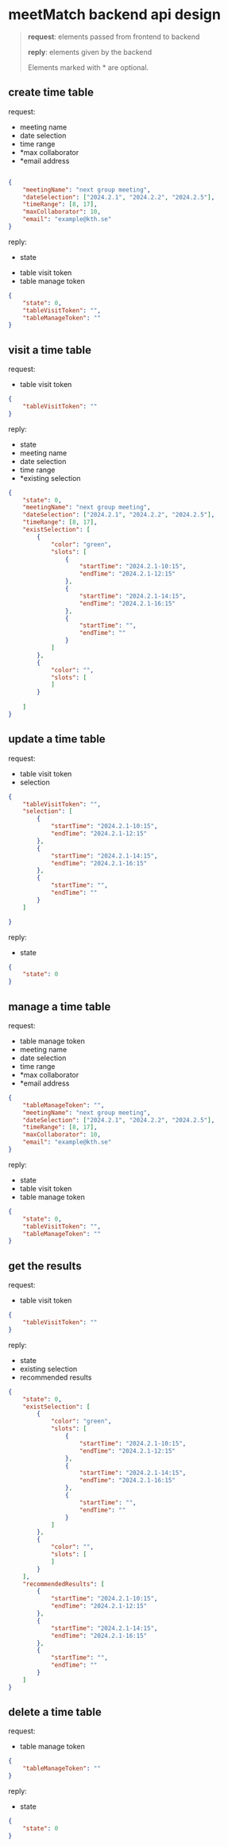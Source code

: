 # meetMatch backend api design

> **request**: elements passed from frontend to backend
> 
> **reply**: elements given by the backend 
>
> Elements marked with \* are optional.

## create time table 

request:

- meeting name
- date selection
- time range
- \*max collaborator
- \*email address

``` json

{
    "meetingName": "next group meeting",
    "dateSelection": ["2024.2.1", "2024.2.2", "2024.2.5"],
    "timeRange": [8, 17],
    "maxCollaborator": 10,
    "email": "example@kth.se"
}
```

reply:

- state
<!-- - table uuid -->
- table visit token
- table manage token

```json
{
    "state": 0,
    "tableVisitToken": "",
    "tableManageToken": ""
}

```

## visit a time table

request:

- table visit token

```json
{
    "tableVisitToken": ""
}

```

reply:

- state
- meeting name
- date selection
- time range
- \*existing selection

```json
{
    "state": 0,
    "meetingName": "next group meeting",
    "dateSelection": ["2024.2.1", "2024.2.2", "2024.2.5"],
    "timeRange": [8, 17],
    "existSelection": [
        { 
            "color": "green",
            "slots": [
                {
                    "startTime": "2024.2.1-10:15",
                    "endTime": "2024.2.1-12:15"
                },
                {
                    "startTime": "2024.2.1-14:15",
                    "endTime": "2024.2.1-16:15"
                },
                {
                    "startTime": "",
                    "endTime": ""
                }
            ]
        },
        {
            "color": "",
            "slots": [
            ]
        }
        
    ]
}
```


## update a time table

request:

- table visit token
- selection

```json
{
    "tableVisitToken": "",
    "selection": [
        {
            "startTime": "2024.2.1-10:15",
            "endTime": "2024.2.1-12:15"
        },
        {
            "startTime": "2024.2.1-14:15",
            "endTime": "2024.2.1-16:15"
        },
        {
            "startTime": "",
            "endTime": ""
        }
    ]

}
```

reply:

- state

```json
{
    "state": 0
}
```

## manage a time table

request:

- table manage token
- meeting name
- date selection
- time range
- \*max collaborator
- \*email address

```json
{
    "tableManageToken": "",
    "meetingName": "next group meeting",
    "dateSelection": ["2024.2.1", "2024.2.2", "2024.2.5"],
    "timeRange": [8, 17],
    "maxCollaborator": 10,
    "email": "example@kth.se"
}
```

reply:

- state
- table visit token
- table manage token

```json
{
    "state": 0,
    "tableVisitToken": "",
    "tableManageToken": ""
}
```

## get the results

request:

- table visit token

```json
{
    "tableVisitToken": ""
}
```

reply:

- state
- existing selection
- recommended results

```json
{
    "state": 0,
    "existSelection": [
        { 
            "color": "green",
            "slots": [
                {
                    "startTime": "2024.2.1-10:15",
                    "endTime": "2024.2.1-12:15"
                },
                {
                    "startTime": "2024.2.1-14:15",
                    "endTime": "2024.2.1-16:15"
                },
                {
                    "startTime": "",
                    "endTime": ""
                }
            ]
        },
        {
            "color": "",
            "slots": [
            ]
        }   
    ],
    "recommendedResults": [
        {
            "startTime": "2024.2.1-10:15",
            "endTime": "2024.2.1-12:15"
        },
        {
            "startTime": "2024.2.1-14:15",
            "endTime": "2024.2.1-16:15"
        },
        {
            "startTime": "",
            "endTime": ""
        }
    ]
}
```

## delete a time table

request:

- table manage token

```json
{
    "tableManageToken": ""
}
```

reply:

- state

```json
{
    "state": 0
}
```


